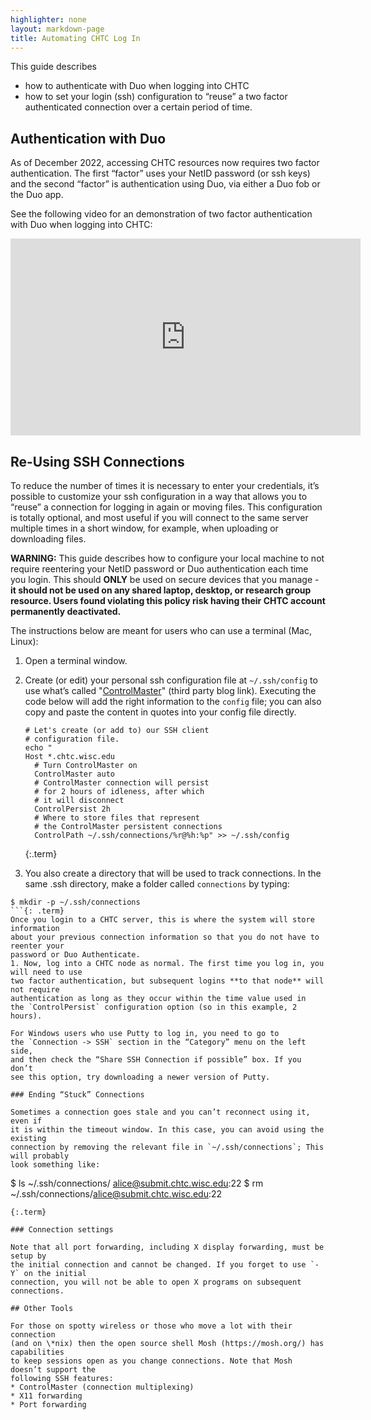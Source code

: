 ```yaml
---
highlighter: none
layout: markdown-page
title: Automating CHTC Log In
---
```


This guide describes 
* how to authenticate with Duo when logging into CHTC
* how to set your login (ssh) configuration to “reuse” a two factor authenticated 
connection over a certain period of time. 

## Authentication with Duo

As of December 2022, accessing CHTC resources 
now requires two factor authentication. The first “factor” uses your NetID password 
(or ssh keys) and the second “factor” is authentication using Duo, via either a 
Duo fob or the Duo app. 

See the following video for an demonstration of two factor authentication with Duo 
when logging into CHTC: 

<iframe width="560" height="315" src="https://www.youtube.com/embed/J-wxsrQ3v04" title="YouTube video player" frameborder="0" allow="accelerometer; autoplay; clipboard-write; encrypted-media; gyroscope; picture-in-picture" allowfullscreen></iframe>

## Re-Using SSH Connections

To reduce the number of times it is necessary to enter your credentials, it’s possible 
to customize your ssh configuration in a way that allows you to “reuse” a connection 
for logging in again or moving files.  This configuration is totally optional, and 
most useful if you will connect to 
the same server multiple times in a short window, for example, when uploading or 
downloading files. 

**WARNING:** This guide describes how to configure your local machine to not require 
reentering your NetID password or Duo authentication each time you login. 
This should **ONLY** be used on secure devices that you manage - **it should 
not be used on any shared laptop, desktop, or research group resource. Users 
found violating this policy risk having their CHTC account permanently deactivated.** 

The instructions below are meant for users who can use a terminal (Mac, Linux): 

1. Open a terminal window.

1. Create (or edit) your personal ssh configuration file at `~/.ssh/config` to use 
what’s called "[ControlMaster](https://www.anchor.com.au/blog/2010/02/ssh-controlmaster-the-good-the-bad-the-ugly/)" (third party blog link). 
Executing the code below will add the right information to the `config` file; you 
can also copy and paste the content in quotes into your config file directly. 
	```	
	# Let's create (or add to) our SSH client
	# configuration file. 
	echo "
	Host *.chtc.wisc.edu
	  # Turn ControlMaster on
	  ControlMaster auto
	  # ControlMaster connection will persist
	  # for 2 hours of idleness, after which
	  # it will disconnect
	  ControlPersist 2h
	  # Where to store files that represent
	  # the ControlMaster persistent connections
	  ControlPath ~/.ssh/connections/%r@%h:%p" >> ~/.ssh/config
	```
	{:.term}

1. You also create a directory that will be used to track connections. In 
the same .ssh directory, make a folder called `connections` by typing: 
```
$ mkdir -p ~/.ssh/connections
```{: .term}
Once you login to a CHTC server, this is where the system will store information 
about your previous connection information so that you do not have to reenter your 
password or Duo Authenticate. 
1. Now, log into a CHTC node as normal. The first time you log in, you will need to use 
two factor authentication, but subsequent logins **to that node** will not require 
authentication as long as they occur within the time value used in 
the `ControlPersist` configuration option (so in this example, 2 hours). 

For Windows users who use Putty to log in, you need to go to 
the `Connection -> SSH` section in the “Category” menu on the left side, 
and then check the “Share SSH Connection if possible” box. If you don’t 
see this option, try downloading a newer version of Putty.  

### Ending “Stuck” Connections

Sometimes a connection goes stale and you can’t reconnect using it, even if 
it is within the timeout window. In this case, you can avoid using the existing 
connection by removing the relevant file in `~/.ssh/connections`; This will probably 
look something like: 

```
$ ls ~/.ssh/connections/
alice@submit.chtc.wisc.edu:22
$ rm ~/.ssh/connections/alice@submit.chtc.wisc.edu:22
```
{:.term}

### Connection settings

Note that all port forwarding, including X display forwarding, must be setup by 
the initial connection and cannot be changed. If you forget to use `-Y` on the initial 
connection, you will not be able to open X programs on subsequent connections.

## Other Tools

For those on spotty wireless or those who move a lot with their connection 
(and on \*nix) then the open source shell Mosh (https://mosh.org/) has capabilities 
to keep sessions open as you change connections. Note that Mosh doesn’t support the 
following SSH features:
* ControlMaster (connection multiplexing) 
* X11 forwarding
* Port forwarding

